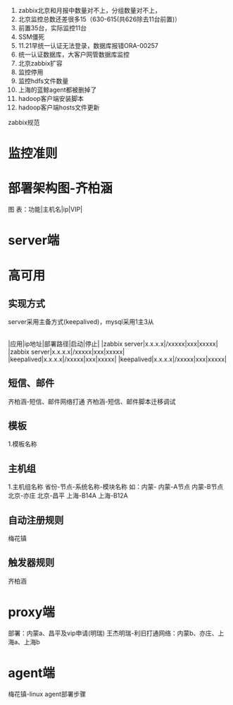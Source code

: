 1. zabbix北京和月报中数量对不上，分组数量对不上，
2. 北京监控总数还差很多15（630-615(共626除去11台前置)） 
3. 前置35台，实际监控11台
4. SSM僵死
5. 11.21早统一认证无法登录，数据库报错ORA-00257
6. 统一认证数据库，大客户网管数据库监控
7. 北京zabbix扩容
8. 监控停用
9. 监控hdfs文件数量
10. 上海的蓝鲸agent都被删掉了
11. hadoop客户端安装脚本
12. hadoop客户端hosts文件更新

zabbix规范

# 监控准则

# 部署架构图-齐柏涵
图
表：功能|主机名|ip|VIP|

# server端
# 高可用
## 实现方式
server采用主备方式(keepalived)，mysql采用1主3从
## 
|应用|ip地址|部署路径|启动|停止|
|zabbix server|x.x.x.x|/xxxxx|xxx|xxxxx|
|zabbix server|x.x.x.x|/xxxxx|xxx|xxxxx|
|keepalived|x.x.x.x|/xxxxx|xxx|xxxxx|
|keepalived|x.x.x.x|/xxxxx|xxx|xxxxx|

## 短信、邮件
齐柏涵-短信、邮件网络打通
齐柏涵-短信、邮件脚本迁移调试

## 模板
1.模板名称


## 主机组
1.主机组名称
省份-节点-系统名称-模块名称
如：内蒙-
内蒙-A节点
内蒙-B节点
北京-亦庄
北京-昌平
上海-B14A
上海-B12A

## 自动注册规则
梅花镇

## 触发器规则
齐柏涵


# proxy端
部署：内蒙a、昌平及vip申请(明瑞)
王杰明瑞-利旧打通网络：内蒙b、亦庄、上海a、上海b


# agent端
梅花镇-linux agent部署步骤











